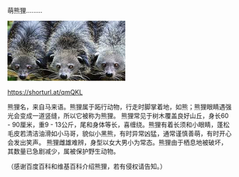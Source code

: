 萌熊狸.........


![萌熊狸](https://github.com/ywangnccu/ywang/blob/main/images/Binturong.jpg)

https://shorturl.at/qmQKL

熊狸名，来自马来语。熊狸属于跖行动物，行走时脚掌着地，如熊；熊狸眼睛遇强光会变成一道竖缝，所以它被称为熊狸。
熊狸常见于树木覆盖良好山丘，身长60 - 90厘米，重9 - 13公斤，尾和身体等长，喜缠绕。熊狸有着长须和小眼睛，蓬松毛皮若清洁油滑如小马哥，貌似小黑熊，有时异常凶猛，通常谨慎善萌，有时开心会发出笑声。
熊狸雌雄难辨，身型以女大男小为常态。熊狸由于栖息地被破坏，其数量已急剧减少，属被保护野生动物。

（感谢百度百科和维基百科介绍熊狸，若有侵权请告知。）
